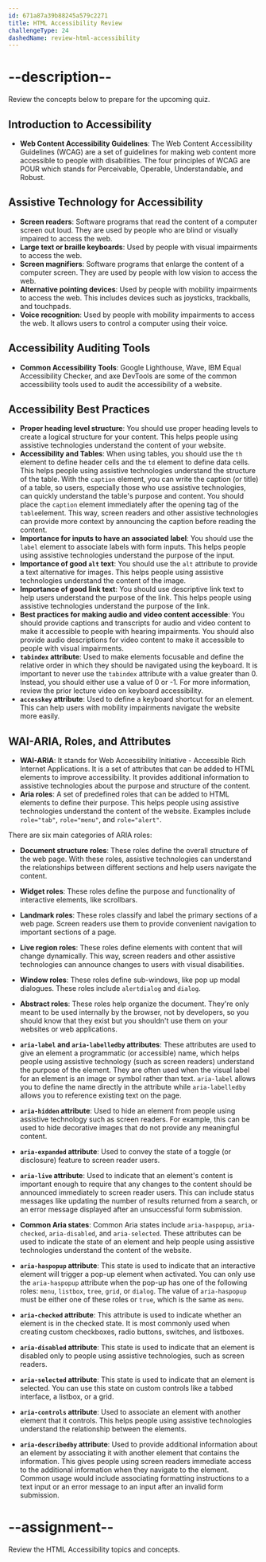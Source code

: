 ```yaml
---
id: 671a87a39b88245a579c2271
title: HTML Accessibility Review
challengeType: 24
dashedName: review-html-accessibility
---
```


# --description--

Review the concepts below to prepare for the upcoming quiz.

## Introduction to Accessibility

- **Web Content Accessibility Guidelines**: The Web Content Accessibility Guidelines (WCAG) are a set of guidelines for making web content more accessible to people with disabilities. The four principles of WCAG are POUR which stands for Perceivable, Operable, Understandable, and Robust.

## Assistive Technology for Accessibility

- **Screen readers**: Software programs that read the content of a computer screen out loud. They are used by people who are blind or visually impaired to access the web.
- **Large text or braille keyboards**: Used by people with visual impairments to access the web.
- **Screen magnifiers**: Software programs that enlarge the content of a computer screen. They are used by people with low vision to access the web.
- **Alternative pointing devices**: Used by people with mobility impairments to access the web. This includes devices such as joysticks, trackballs, and touchpads.
- **Voice recognition**: Used by people with mobility impairments to access the web. It allows users to control a computer using their voice.

## Accessibility Auditing Tools

- **Common Accessibility Tools**: Google Lighthouse, Wave, IBM Equal Accessibility Checker, and axe DevTools are some of the common accessibility tools used to audit the accessibility of a website.

## Accessibility Best Practices

- **Proper heading level structure**: You should use proper heading levels to create a logical structure for your content. This helps people using assistive technologies understand the content of your website.
- **Accessibility and Tables**: When using tables, you should use the `th` element to define header cells and the `td` element to define data cells. This helps people using assistive technologies understand the structure of the table. With the `caption` element, you can write the caption (or title) of a table, so users, especially those who use assistive technologies, can quickly understand the table's purpose and content. You should place the `caption` element immediately after the opening tag of the `table`element. This way, screen readers and other assistive technologies can provide more context by announcing the caption before reading the content.
- **Importance for inputs to have an associated label**: You should use the `label` element to associate labels with form inputs. This helps people using assistive technologies understand the purpose of the input.
- **Importance of good `alt` text**: You should use the `alt` attribute to provide a text alternative for images. This helps people using assistive technologies understand the content of the image.
- **Importance of good link text**: You should use descriptive link text to help users understand the purpose of the link. This helps people using assistive technologies understand the purpose of the link.
- **Best practices for making audio and video content accessible**: You should provide captions and transcripts for audio and video content to make it accessible to people with hearing impairments. You should also provide audio descriptions for video content to make it accessible to people with visual impairments.
- **`tabindex` attribute**: Used to make elements focusable and define the relative order in which they should be navigated using the keyboard. It is important to never use the `tabindex` attribute with a value greater than 0. Instead, you should either use a value of 0 or -1. For more information, review the prior lecture video on keyboard accessibility.
- **`accesskey` attribute**: Used to define a keyboard shortcut for an element. This can help users with mobility impairments navigate the website more easily.

## WAI-ARIA, Roles, and Attributes

- **WAI-ARIA**: It stands for Web Accessibility Initiative - Accessible Rich Internet Applications. It is a set of attributes that can be added to HTML elements to improve accessibility. It provides additional information to assistive technologies about the purpose and structure of the content.
- **Aria roles**: A set of predefined roles that can be added to HTML elements to define their purpose. This helps people using assistive technologies understand the content of the website. Examples include `role="tab"`, `role="menu"`, and `role="alert"`.

There are six main categories of ARIA roles:

- **Document structure roles**: These roles define the overall structure of the web page. With these roles, assistive technologies can understand the relationships between different sections and help users navigate the content.
- **Widget roles**: These roles define the purpose and functionality of interactive elements, like scrollbars.
- **Landmark roles**: These roles classify and label the primary sections of a web page. Screen readers use them to provide convenient navigation to important sections of a page.
- **Live region roles**: These roles define elements with content that will change dynamically. This way, screen readers and other assistive technologies can announce changes to users with visual disabilities.
- **Window roles**: These roles define sub-windows, like pop up modal dialogues. These roles include `alertdialog` and `dialog`.
- **Abstract roles**: These roles help organize the document. They're only meant to be used internally by the browser, not by developers, so you should know that they exist but you shouldn't use them on your websites or web applications.

- **`aria-label` and `aria-labelledby` attributes**: These attributes are used to give an element a programmatic (or accessible) name, which helps people using assistive technology (such as screen readers) understand the purpose of the element. They are often used when the visual label for an element is an image or symbol rather than text. `aria-label` allows you to define the name directly in the attribute while `aria-labelledby` allows you to reference existing text on the page.
- **`aria-hidden` attribute**: Used to hide an element from people using assistive technology such as screen readers. For example, this can be used to hide decorative images that do not provide any meaningful content.
- **`aria-expanded` attribute**: Used to convey the state of a toggle (or disclosure) feature to screen reader users.
- **`aria-live` attribute**: Used to indicate that an element's content is important enough to require that any changes to the content should be announced immediately to screen reader users. This can include status messages like updating the number of results returned from a search, or an error message displayed after an unsuccessful form submission.
- **Common Aria states**: Common Aria states include `aria-haspopup`, `aria-checked`, `aria-disabled`, and `aria-selected`. These attributes can be used to indicate the state of an element and help people using assistive technologies understand the content of the website.
- **`aria-haspopup` attribute**: This state is used to indicate that an interactive element will trigger a pop-up element when activated. You can only use the `aria-haspopup` attribute when the pop-up has one of the following roles: `menu`, `listbox`, `tree`, `grid`, or `dialog`. The value of `aria-haspopup` must be either one of these roles or `true`, which is the same as `menu`.
- **`aria-checked` attribute**: This attribute is used to indicate whether an element is in the checked state. It is most commonly used when creating custom checkboxes, radio buttons, switches, and listboxes.
- **`aria-disabled` attribute**: This state is used to indicate that an element is disabled only to people using assistive technologies, such as screen readers.
- **`aria-selected` attribute**: This state is used to indicate that an element is selected. You can use this state on custom controls like a tabbed interface, a listbox, or a grid.
- **`aria-controls` attribute**: Used to associate an element with another element that it controls. This helps people using assistive technologies understand the relationship between the elements.
- **`aria-describedby` attribute**: Used to provide additional information about an element by associating it with another element that contains the information. This gives people using screen readers immediate access to the additional information when they navigate to the element. Common usage would include associating formatting instructions to a text input or an error message to an input after an invalid form submission.

# --assignment--

Review the HTML Accessibility topics and concepts.
